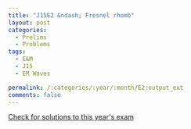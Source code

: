 ```yaml
---
title: "J15E2 &ndash; Fresnel rhomb"
layout: post
categories:
  - Prelims
  - Problems
tags:
  - E&M
  - J15
  - EM Waves

permalink: /:categories/:year/:month/E2:output_ext
comments: false
---
```

<object data="2015J2E.pdf" type="application/pdf" width="100%" height="500"></object>
<div class="message"><a href='https://princetonprelim.com/prelim/32/'>Check for solutions to this year's exam</a></div>